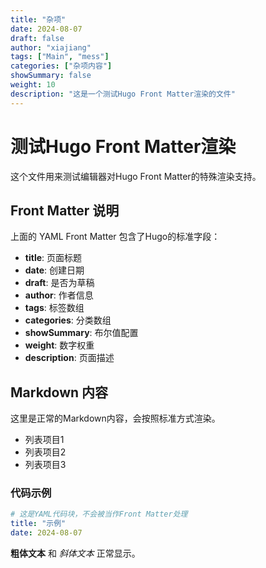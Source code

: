 ```yaml
---
title: "杂项"
date: 2024-08-07
draft: false
author: "xiajiang"
tags: ["Main", "mess"]
categories: ["杂项内容"]
showSummary: false
weight: 10
description: "这是一个测试Hugo Front Matter渲染的文件"
---
```


# 测试Hugo Front Matter渲染

这个文件用来测试编辑器对Hugo Front Matter的特殊渲染支持。

## Front Matter 说明

上面的 YAML Front Matter 包含了Hugo的标准字段：

- **title**: 页面标题
- **date**: 创建日期
- **draft**: 是否为草稿
- **author**: 作者信息
- **tags**: 标签数组
- **categories**: 分类数组
- **showSummary**: 布尔值配置
- **weight**: 数字权重
- **description**: 页面描述

## Markdown 内容

这里是正常的Markdown内容，会按照标准方式渲染。

- 列表项目1
- 列表项目2
- 列表项目3

### 代码示例

```yaml
# 这是YAML代码块，不会被当作Front Matter处理
title: "示例"
date: 2024-08-07
```

**粗体文本** 和 *斜体文本* 正常显示。
